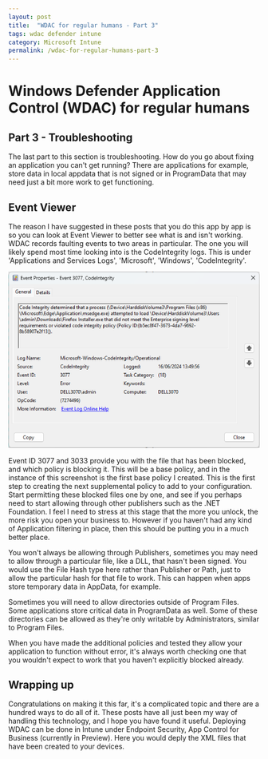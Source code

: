 ```yaml
---
layout: post
title:  "WDAC for regular humans - Part 3"
tags: wdac defender intune
category: Microsoft Intune
permalink: /wdac-for-regular-humans-part-3
---
```


# Windows Defender Application Control (WDAC) for regular humans
## Part 3 - Troubleshooting

The last part to this section is troubleshooting. How do you go about fixing an application you can't get running? There are applications for example, store data in local appdata that is not signed or in ProgramData that may need just a bit more work to get functioning. 

## Event Viewer

The reason I have suggested in these posts that you do this app by app is so you can look at Event Viewer to better see what is and isn't working. WDAC records faulting events to two areas in particular. The one you will likely spend most time looking into is the CodeIntegrity logs. This is under 'Applications and Services Logs', 'Microsoft', 'Windows', 'CodeIntegrity'.

![WDAC3-1](/assets/wdac-part3/wdac1.png)

Event ID 3077 and 3033 provide you with the file that has been blocked, and which policy is blocking it. This will be a base policy, and in the instance of this screenshot is the first base policy I created. This is the first step to creating the next supplemental policy to add to your configuration. Start permitting these blocked files one by one, and see if you perhaps need to start allowing through other publishers such as the .NET Foundation. I feel I need to stress at this stage that the more you unlock, the more risk you open your business to. However if you haven't had any kind of Application filtering in place, then this should be putting you in a much better place.

You won't always be allowing through Publishers, sometimes you may need to allow through a particular file, like a DLL, that hasn't been signed. You would use the File Hash type here rather than Publisher or Path, just to allow the particular hash for that file to work. This can happen when apps store temporary data in AppData, for example.

Sometimes you will need to allow directories outside of Program Files. Some applications store critical data in ProgramData as well. Some of these directories can be allowed as they're only writable by Administrators, similar to Program Files. 

When you have made the additional policies and tested they allow your application to function without error, it's always worth checking one that you wouldn't expect to work that you haven't explicitly blocked already.

## Wrapping up

Congratulations on making it this far, it's a complicated topic and there are a hundred ways to do all of it. These posts have all just been my way of handling this technology, and I hope you have found it useful. Deploying WDAC can be done in Intune under Endpoint Security, App Control for Business (currently in Preview). Here you would deply the XML files that have been created to your devices.